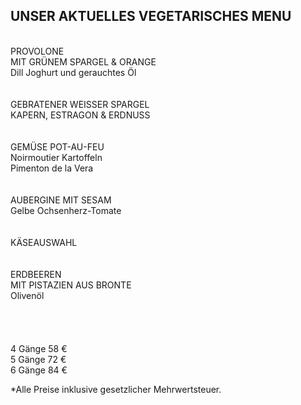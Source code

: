 ## UNSER AKTUELLES VEGETARISCHES MENU
  

<br>  
PROVOLONE <br>
MIT GRÜNEM SPARGEL & ORANGE <br>
Dill Joghurt und gerauchtes Öl <br>
<br>
<br>
GEBRATENER WEISSER SPARGEL<br>
KAPERN, ESTRAGON & ERDNUSS<br>

<br>
<br>
GEMÜSE POT-AU-FEU<br>
Noirmoutier Kartoffeln<br>
Pimenton de la Vera<br>
<br>
<br>
AUBERGINE MIT SESAM<br>
Gelbe Ochsenherz-Tomate<br>
 
<br>
<br>
KÄSEAUSWAHL<br>
<br>
<br>
ERDBEEREN<br>
MIT PISTAZIEN AUS BRONTE<br>
Olivenöl<br>  
<br>
<br>
<br>
<br>
4 Gänge 58 €<br>  
5 Gänge 72 €<br>
6 Gänge 84 €<br>
 
  
\*Alle Preise inklusive gesetzlicher Mehrwertsteuer.

